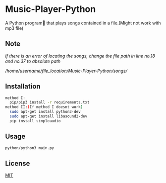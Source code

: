 # Music-Player-Python
A Python program:book: that plays songs contained in a file.(Might not work with mp3 file)

## Note
*If there is an error of locating the songs, change the file path in line no.18 and no.37 to absolute path*

*/home/username/file_location/Music-Player-Python/songs/*

## Installation

```bash
method I:
  pip/pip3 install -r requirements.txt
method II:(If method I doesnt work)
  sudo apt-get install python3-dev
  sudo apt-get install libasound2-dev
  pip install simpleaudio
```
## Usage

```bash
python/python3 main.py
```
## License
[MIT](https://github.com/PrashantMhrzn/Music-Player-Python/blob/main/LICENSE)
